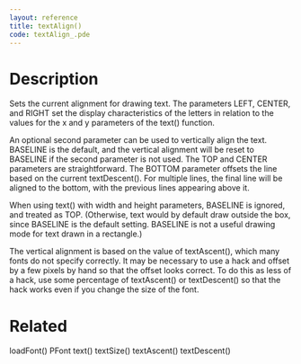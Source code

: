 ```yaml
---
layout: reference
title: textAlign()
code: textAlign_.pde
---
```


# Description

Sets the current alignment for drawing text. The parameters LEFT, CENTER, and RIGHT set the display characteristics of the letters in relation to the values for the x and y parameters of the text() function.
 
An optional second parameter can be used to vertically align the text. BASELINE is the default, and the vertical alignment will be reset to BASELINE if the second parameter is not used. The TOP and CENTER parameters are straightforward. The BOTTOM parameter offsets the line based on the current textDescent(). For multiple lines, the final line will be aligned to the bottom, with the previous lines appearing above it.
 
When using text() with width and height parameters, BASELINE is ignored, and treated as TOP. (Otherwise, text would by default draw outside the box, since BASELINE is the default setting. BASELINE is not a useful drawing mode for text drawn in a rectangle.)
 
The vertical alignment is based on the value of textAscent(), which many fonts do not specify correctly. It may be necessary to use a hack and offset by a few pixels by hand so that the offset looks correct. To do this as less of a hack, use some percentage of textAscent() or textDescent() so that the hack works even if you change the size of the font.

# Related

loadFont()
PFont
text()
textSize()
textAscent()
textDescent()
